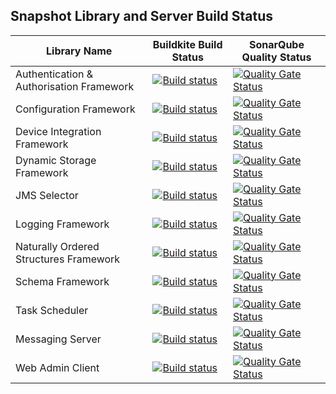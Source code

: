 
## Snapshot Library and Server Build Status

| Library Name                             | Buildkite Build Status    | SonarQube Quality Status    |
|------------------------------------------|---------------------|---------------------|
| Authentication & Authorisation Framework | [![Build status](https://badge.buildkite.com/4fe7fb40cfdb2f718310fbc030aa1e9f0df618201fa21f9736.svg)](https://buildkite.com/mapsmessaging/040-authentication-and-authorisation-library-snapshot-build)| [![Quality Gate Status](https://sonarcloud.io/api/project_badges/measure?project=Authentication_Library&metric=alert_status)](https://sonarcloud.io/summary/new_code?id=Authentication_Library) |
| Configuration Framework                  | [![Build status](https://badge.buildkite.com/4baaf7dabe5696aa511753a916992c7fb84634991063da5477.svg)](https://buildkite.com/mapsmessaging/030-configuration-library-snapshot-build)| [![Quality Gate Status](https://sonarcloud.io/api/project_badges/measure?project=Configuration_Library&metric=alert_status)](https://sonarcloud.io/summary/new_code?id=Configuration_Library) |
| Device Integration Framework             | [![Build status](https://badge.buildkite.com/47e184de3ea886a8dc79016c4ae5797fddf74713e4f679d6be.svg)](https://buildkite.com/mapsmessaging/040-device-library-snapshot-build) | [![Quality Gate Status](https://sonarcloud.io/api/project_badges/measure?project=deviceLibrary&metric=alert_status)](https://sonarcloud.io/summary/new_code?id=deviceLibrary) |
| Dynamic Storage Framework                | [![Build status](https://badge.buildkite.com/dc6145d667ab8f1ff9822dc81cda4eca34016f715950478bf6.svg)](https://buildkite.com/mapsmessaging/040-dynamic-storage-snapshot-build) | [![Quality Gate Status](https://sonarcloud.io/api/project_badges/measure?project=dynamic_storage&metric=alert_status)](https://sonarcloud.io/summary/new_code?id=dynamic_storage) |
| JMS Selector                             | [![Build status](https://badge.buildkite.com/f583bc25c29d7d49b1d4566b07f06eda241d3de9c2cff056c0.svg)](https://buildkite.com/mapsmessaging/010-jms-selector-library-snapshot-build) | [![Quality Gate Status](https://sonarcloud.io/api/project_badges/measure?project=Maps-Messaging_jms_selector&metric=alert_status)](https://sonarcloud.io/summary/new_code?id=Maps-Messaging_jms_selector) |
| Logging Framework                        | [![Build status](https://badge.buildkite.com/ae632d6e5e09714b9746e1a38649b73f3843fb3aa9265b64de.svg)](https://buildkite.com/mapsmessaging/010-logging-framework-snapshot-build) | [![Quality Gate Status](https://sonarcloud.io/api/project_badges/measure?project=Simple_Logging&metric=alert_status)](https://sonarcloud.io/summary/new_code?id=Simple_Logging) |
| Naturally Ordered Structures Framework   | [![Build status](https://badge.buildkite.com/1a4f1cc90a99b5e19366acfbda446389d6a7597028360adeca.svg)](https://buildkite.com/mapsmessaging/010-natural-ordered-long-collection-snapshot-build) | [![Quality Gate Status](https://sonarcloud.io/api/project_badges/measure?project=Naturally_Ordered_Long_Collections&metric=alert_status)](https://sonarcloud.io/summary/new_code?id=Naturally_Ordered_Long_Collections) |
| Schema Framework                         | [![Build status](https://badge.buildkite.com/de2b96ee355ffe630a56381a08714000250a2b6b6aaa2b5777.svg)](https://buildkite.com/mapsmessaging/020-schema-library-snapshot-build) | [![Quality Gate Status](https://sonarcloud.io/api/project_badges/measure?project=Schemas&metric=alert_status)](https://sonarcloud.io/summary/new_code?id=Schemas) |
| Task Scheduler                           | [![Build status](https://badge.buildkite.com/ffcaa8c3475900a5a71cbc6a8e68ba12646f05de4fd3da1fb6.svg)](https://buildkite.com/mapsmessaging/020-non-blocking-task-scheduler-snapshot-build) | [![Quality Gate Status](https://sonarcloud.io/api/project_badges/measure?project=Non_Blocking_Task_Scheduler&metric=alert_status)](https://sonarcloud.io/summary/new_code?id=Non_Blocking_Task_Scheduler) |
| Messaging Server                         | [![Build status](https://badge.buildkite.com/5ae49cac0606f85c59688101fbcf49824f4dcf53b7b7c5e63f.svg)](https://buildkite.com/mapsmessaging/090-server-snapshot-build)| [![Quality Gate Status](https://sonarcloud.io/api/project_badges/measure?project=Maps-Messaging_mapsmessaging_server&metric=alert_status)](https://sonarcloud.io/summary/new_code?id=Maps-Messaging_mapsmessaging_server)|
| Web Admin Client                         | [![Build status](https://badge.buildkite.com/7cc9381cb4e32048a4978e91f483113a47217238b29461534e.svg)](https://buildkite.com/mapsmessaging/060-maps-web-client)| [![Quality Gate Status](https://sonarcloud.io/api/project_badges/measure?project=web-admin-client&metric=alert_status)](https://sonarcloud.io/summary/new_code?id=web-admin-client)|
